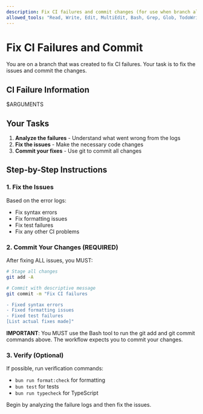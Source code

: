 ```yaml
---
description: Fix CI failures and commit changes (for use when branch already exists)
allowed_tools: "Read, Write, Edit, MultiEdit, Bash, Grep, Glob, TodoWrite"
---
```


# Fix CI Failures and Commit

You are on a branch that was created to fix CI failures. Your task is to fix the issues and commit the changes.

## CI Failure Information

$ARGUMENTS

## Your Tasks

1. **Analyze the failures** - Understand what went wrong from the logs
2. **Fix the issues** - Make the necessary code changes
3. **Commit your fixes** - Use git to commit all changes

## Step-by-Step Instructions

### 1. Fix the Issues

Based on the error logs:
- Fix syntax errors
- Fix formatting issues  
- Fix test failures
- Fix any other CI problems

### 2. Commit Your Changes (REQUIRED)

After fixing ALL issues, you MUST:

```bash
# Stage all changes
git add -A

# Commit with descriptive message
git commit -m "Fix CI failures

- Fixed syntax errors
- Fixed formatting issues  
- Fixed test failures
[List actual fixes made]"
```

**IMPORTANT**: You MUST use the Bash tool to run the git add and git commit commands above. The workflow expects you to commit your changes.

### 3. Verify (Optional)

If possible, run verification commands:
- `bun run format:check` for formatting
- `bun test` for tests
- `bun run typecheck` for TypeScript

Begin by analyzing the failure logs and then fix the issues.